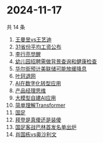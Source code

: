 # 2024-11-17

共 14 条

<!-- BEGIN ZHIHUSEARCH -->
<!-- 最后更新时间 Sun Nov 17 2024 20:25:30 GMT+0800 (China Standard Time) -->
1. [王曼昱vs王艺迪](https://www.zhihu.com/search?q=王曼昱vs王艺迪)
1. [31省份平均工资公布](https://www.zhihu.com/search?q=31省份平均工资公布)
1. [李行亮觉醒](https://www.zhihu.com/search?q=李行亮觉醒)
1. [幼儿园招聘需做背景查询和健康检查](https://www.zhihu.com/search?q=幼儿园招聘需做背景查询和健康检查)
1. [华尔街预计美联储可能放缓降息](https://www.zhihu.com/search?q=华尔街预计美联储可能放缓降息)
1. [叶珂退网](https://www.zhihu.com/search?q=叶珂退网)
1. [AI在数字化转型应用](https://www.zhihu.com/search?q=AI在数字化转型应用)
1. [产品经理思维](https://www.zhihu.com/search?q=产品经理思维)
1. [大模型自建AI应用](https://www.zhihu.com/search?q=大模型自建AI应用)
1. [简单理解Transformer](https://www.zhihu.com/search?q=简单理解Transformer)
1. [国足](https://www.zhihu.com/search?q=国足)
1. [拜登是真傻还是装傻](https://www.zhihu.com/search?q=拜登是真傻还是装傻)
1. [国足客战巴林首发名单出炉](https://www.zhihu.com/search?q=国足客战巴林首发名单出炉)
1. [肖国栋vs奥沙利文](https://www.zhihu.com/search?q=肖国栋vs奥沙利文)
<!-- END ZHIHUSEARCH -->

